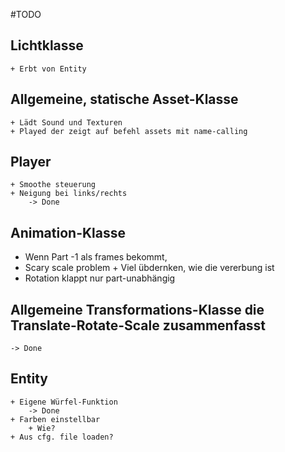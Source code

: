 #TODO

## Lichtklasse
    + Erbt von Entity

## Allgemeine, statische Asset-Klasse
    + Lädt Sound und Texturen
    + Played der zeigt auf befehl assets mit name-calling
    
## Player
    + Smoothe steuerung
    + Neigung bei links/rechts
        -> Done
        
## Animation-Klasse
   + Wenn Part -1 als frames bekommt,
   + Scary scale problem
    + Viel übdernken, wie die vererbung ist
   + Rotation klappt nur part-unabhängig 
      
    
## Allgemeine Transformations-Klasse die Translate-Rotate-Scale zusammenfasst
    -> Done

## Entity
    + Eigene Würfel-Funktion
        -> Done
    + Farben einstellbar
        + Wie?
    + Aus cfg. file loaden?